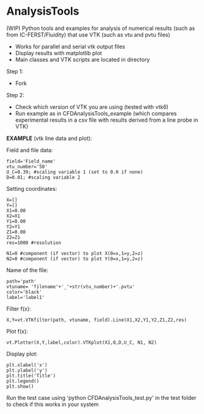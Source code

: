# AnalysisTools
(WIP)
Python tools and examples for analysis of numerical results (such as from IC-FERST/Fluidity) that use VTK (such as vtu and pvtu files)
- Works for parallel and serial vtk output files
- Display results with matplotlib plot
- Main classes and VTK scripts are located in directory <CFDAnalysisTools>

Step 1:
- Fork 

Step 2:
- Check which version of VTK you are using (tested with vtk6)
- Run example as in CFDAnalysisTools_example (which compares experimental results in a csv file with results derived from a line probe in VTK) 




**EXAMPLE** (vtk line data and plot):

Field and file data: 
```
field='Field_name'
vtu_number='50'
U_C=0.39; #scaling variable 1 (set to 0.0 if none)
D=0.01; #scaling variable 2 
```

Setting coordinates:
```
X=[]
Y=[]
X1=0.00
X2=X1
Y1=0.00
Y2=Y1
Z1=0.00
Z2=Z1
res=1000 #resolution

N1=0 #component (if vector) to plot X(0=x,1=y,2=z)
N2=0 #component (if vector) to plot Y(0=x,1=y,2=z)
```
Name of the file:
```
path='path'
vtuname= 'filename'+'_'+str(vtu_number)+'.pvtu'
color='black'
label='label1'
```
Filter f(x):
```
X,Y=vt.VTKfilter(path, vtuname, field).Line(X1,X2,Y1,Y2,Z1,Z2,res)
```

Plot f(x):
```
vt.Plotter(X,Y,label,color).VTKplot(X1,0,D,U_C, N1, N2)

```
Display plot:
```
plt.xlabel('x')
plt.ylabel('y')
plt.title('Title')
plt.legend()
plt.show()
```
Run the test case using 'python CFDAnalysisTools_test.py' in the test folder to check if this works in your system
